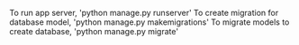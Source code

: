 To run app server, 'python manage.py runserver'
To create migration for database model, 'python manage.py makemigrations'
To migrate models to create database, 'python manage.py migrate'